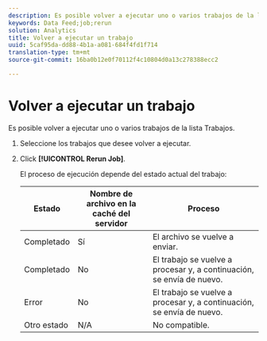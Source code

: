 ```yaml
---
description: Es posible volver a ejecutar uno o varios trabajos de la lista Trabajos.
keywords: Data Feed;job;rerun
solution: Analytics
title: Volver a ejecutar un trabajo
uuid: 5caf95da-dd88-4b1a-a081-684f4fd1f714
translation-type: tm+mt
source-git-commit: 16ba0b12e0f70112f4c10804d0a13c278388ecc2

---
```



# Volver a ejecutar un trabajo

Es posible volver a ejecutar uno o varios trabajos de la lista Trabajos.

1. Seleccione los trabajos que desee volver a ejecutar.
1. Click **[!UICONTROL Rerun Job]**.

   El proceso de ejecución depende del estado actual del trabajo:

   | Estado | Nombre de archivo en la caché del servidor | Proceso |
   |---|---|---|
   | Completado | Sí | El archivo se vuelve a enviar. |
   | Completado | No | El trabajo se vuelve a procesar y, a continuación, se envía de nuevo. |
   | Error | No | El trabajo se vuelve a procesar y, a continuación, se envía de nuevo. |
   | Otro estado | N/A | No compatible. |

